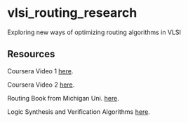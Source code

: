 # vlsi_routing_research
Exploring new ways of optimizing routing algorithms in VLSI


## Resources

Coursera Video 1 [here](https://www.coursera.org/lecture/vlsi-cad-layout/from-detailed-routing-to-global-routing-Z0qa1).

Coursera Video 2 [here](https://www.coursera.org/lecture/vlsi-cad-layout/maze-routing-multi-layer-routing-sw04m).

Routing Book from Michigan Uni. [here](https://web.eecs.umich.edu/~mazum/ClassDescriptions/Routing.pdf).

Logic Synthesis and Verification Algorithms [here](https://libgen.is/book/index.php?md5=C174C921787EA54E9901B679AA89A5FD).